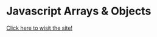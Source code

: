 # Javascript Arrays & Objects
[Click here to wisit the site!](https://s2k-web.github.io/arrays_objects/)

